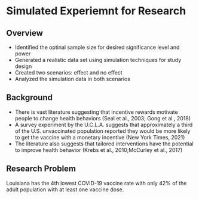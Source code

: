 # Simulated Experiemnt for Research 
## Overview
- Identified the optinal sample size for desired significance level and power
- Generated a realistic data set using simulation techniques for study design
- Created two scenarios: effect and no effect
- Analyzed the simulation data in both scenarios

## Background
- There is vast literature suggesting that incentive rewards motivate people to change health behaviors (Seal et al., 2003; Gong et al., 2018)
- A survey experiment by the U.C.L.A. suggests that approximately a third of the U.S. unvaccinated population reported they would be more likely to get the vaccine with a monetary incentive (New York Times, 2021)
- The literature also suggests that tailored interventions have the potential to improve health behavior (Krebs et al., 2010;McCurley et al., 2017)

## Research Problem 
Louisiana has the 4th lowest COVID-19 vaccine rate with only 42% of the adult population with at least one vaccine dose.


##

